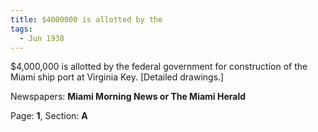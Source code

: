 ```yaml
---  
title: $4000000 is allotted by the  
tags:  
  - Jun 1938  
---  
```

  
$4,000,000 is allotted by the federal government for construction of the Miami ship port at Virginia Key. [Detailed drawings.]  
  
Newspapers: **Miami Morning News or The Miami Herald**  
  
Page: **1**, Section: **A** 
